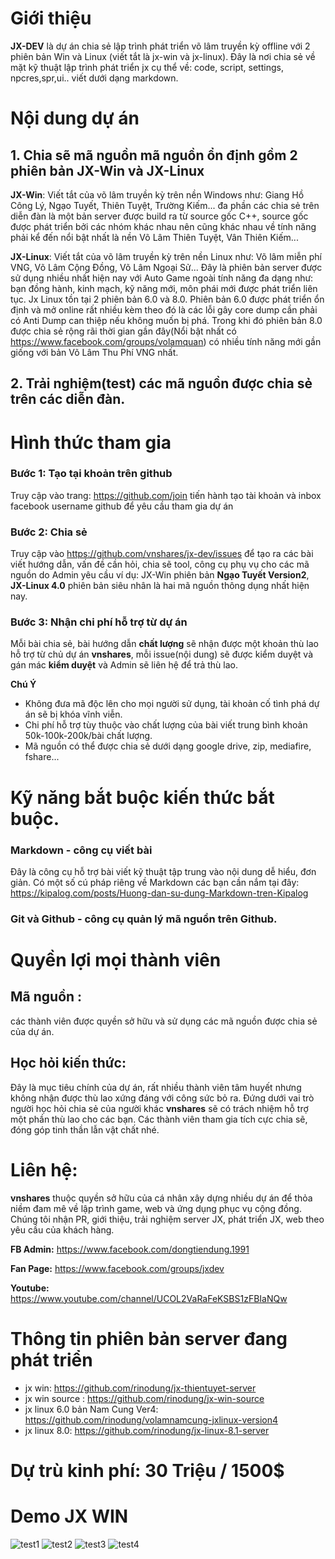 # Giới thiệu
**JX-DEV** là dự án chia sẻ lập trình phát triển võ lâm truyền kỳ offline với 2 phiên bản Win và Linux (viết tắt là jx-win và jx-linux). 
Đây là nơi chia sẻ về mặt kỹ thuật lập trình phát triển jx cụ thể về: code, script, settings, npcres,spr,ui.. viết dưới dạng markdown.

# Nội dung dự án
## 1. Chia sẽ mã nguồn mã nguồn ổn định gồm 2 phiên bản **JX-Win** và **JX-Linux**
**JX-Win**: Viết tắt của võ lâm truyền kỳ trên nền Windows như: Giang Hồ Công Lý, Ngạo Tuyết, Thiên Tuyệt, Trường Kiếm... đa phần các chia sẻ trên diễn đàn là một bản server được build ra từ source gốc C++, source gốc được phát triển bởi các nhóm khác nhau nên cũng khác nhau về tính năng phải kể đến nổi bật nhất là nền Võ Lâm Thiên Tuyệt, Vân Thiên Kiếm...

**JX-Linux**: Viết tắt của võ lâm truyền kỳ trên nền Linux như: Võ lâm miễn phí VNG, Võ Lâm Cộng Đồng, Võ Lâm Ngoại Sử... Đây là phiên bản server được sử dụng nhiều nhất hiện nay với Auto Game ngoài  tính năng đa dạng như: bạn đồng hành, kinh mạch, kỹ năng mới, môn phái mới được phát triển liên tục. Jx Linux tồn tại 2 phiên bản 6.0 và 8.0. Phiên bản 6.0 được phát triển ổn định và mở online rất nhiều kèm theo đó là các lỗi gây core dump cần phải có Anti Dump can thiệp nếu không muốn bị phá. Trong khi đó phiên bản 8.0 được chia sẻ rộng rãi thời gian gần đây(Nổi bật nhất có https://www.facebook.com/groups/volamquan) có nhiều tính năng mới gần giống với bản Võ Lâm Thu Phí VNG nhất.

## 2. Trải nghiệm(test) các mã nguồn được chia sẻ trên các diễn đàn.
# Hình thức tham gia
### Bước 1: Tạo tại khoản trên github 
Truy cập vào trang: https://github.com/join tiến hành tạo tài khoản và inbox facebook username github để yêu cầu tham gia dự án
### Bước 2: Chia sẻ
Truy cập vào https://github.com/vnshares/jx-dev/issues để tạo ra các bài viết hướng dẫn, vấn đề cần hỏi, chia sẽ tool, công cụ phụ vụ cho các mã nguồn do Admin yêu cầu ví dụ: JX-Win phiên bản **Ngạo Tuyết Version2**, **JX-Linux 4.0** phiên bản siêu nhân là hai mã nguồn thông dụng nhất hiện nay.
### Bước 3: Nhận chi phí hỗ trợ từ dự án
Mỗi bài chia sẻ, bài hướng dẫn **chất lượng** sẽ nhận được một khoản thù lao hỗ trợ từ chủ dự án **vnshares**, mỗi issue(nội dung) sẽ được kiểm duyệt và gán mác **kiểm duyệt** và Admin sẽ liên hệ để trả thù lao.

**Chú Ý** 
- Không đưa mã độc lên cho mọi người sử dụng, tài khoản cố tình phá dự án sẽ bị khóa vĩnh viễn.
- Chi phí hỗ trợ tùy thuộc vào chất lượng của bài viết trung bình khoản 50k-100k-200k/bài chất lượng.
- Mã nguồn có thể  được chia sẻ dưới dạng google drive, zip, mediafire, fshare...

# Kỹ năng bắt buộc kiến thức bắt buộc.
### Markdown - công cụ viết bài
Đây là công cụ hỗ trợ bài viết kỹ thuật tập trung vào nội dung dễ hiểu, đơn giản. Có một số cú pháp riêng về Markdown các bạn cần nắm tại đây:
https://kipalog.com/posts/Huong-dan-su-dung-Markdown-tren-Kipalog
### Git và Github - công cụ quản lý mã nguồn trên Github.
# Quyền lợi mọi thành viên
## Mã nguồn : 
các thành viên được quyền sở hữu và sử dụng các mã nguồn được chia sẻ của dự án.
## Học hỏi kiến thức: 
Đây là mục tiêu chính của dự án, rất nhiều thành viên tâm huyết nhưng không nhận được thù lao xứng đáng với công sức bỏ ra. Đứng dưới vai trò người học hỏi chia sẻ của người khác **vnshares** sẽ có trách nhiệm hỗ trợ một phần thù lao cho các bạn. Các thành viên tham gia tích cực chia sẽ, đóng góp tinh thần lẫn vật chất nhé.
# Liên hệ:
**vnshares** thuộc quyền sở hữu của cá nhân xây dựng nhiều dự án để thỏa niềm đam mê về lập trình game, web và ứng dụng phục vụ cộng đồng. Chúng tôi nhận  PR, giới thiệu, trải nghiệm server JX, phát triển JX, web theo yêu cầu của khách hàng.


**FB Admin:** https://www.facebook.com/dongtiendung.1991

**Fan Page:** https://www.facebook.com/groups/jxdev

**Youtube:** https://www.youtube.com/channel/UCOL2VaRaFeKSBS1zFBIaNQw

# Thông tin phiên bản server đang phát triển
- jx win: https://github.com/rinodung/jx-thientuyet-server
- jx win source : https://github.com/rinodung/jx-win-source
- jx linux 6.0 bản Nam Cung Ver4: https://github.com/rinodung/volamnamcung-jxlinux-version4
- jx linux 8.0: https://github.com/rinodung/jx-linux-8.1-server
# Dự trù kinh phí: 30 Triệu / 1500$
# Demo JX WIN
![test1](https://user-images.githubusercontent.com/42957164/45014970-757d1400-b04a-11e8-877a-1ae2c2d81a9e.png)
![test2](https://user-images.githubusercontent.com/42957164/45015063-bc6b0980-b04a-11e8-8612-731c5659ed90.png)
![test3](https://user-images.githubusercontent.com/42957164/45015190-19ff5600-b04b-11e8-9fc2-05ae52f174c8.png)
![test4](https://user-images.githubusercontent.com/42957164/45015236-4024f600-b04b-11e8-8694-93732ea16f12.png)

